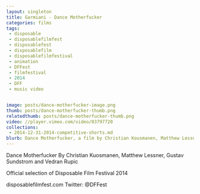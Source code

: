```yaml
---
layout: singleton
title: Garmiani - Dance Motherfucker
categories: films
tags:
 - disposable
 - disposablefilmfest
 - disposablefest
 - disposablefilm
 - disposablefilmfestival
 - animation
 - DFFest
 - filmfestival
 - 2014
 - DFF
 - music video


image: posts/dance-motherfucker-image.png
thumb: posts/dance-motherfucker-thumb.png
relatedthumb: posts/dance-motherfucker-thumb.png
video: //player.vimeo.com/video/83797720
collections:
 - 2014-12-31-2014-competitive-shorts.md
blurb: Dance Motherfucker, a film by Christian Kousmanen, Matthew Lessner, Gustav Sundstrom and Vedran Rupic.
---
```


Dance Motherfucker
By Christian Kuosmanen, Matthew Lessner, Gustav Sundstrom and Vedran Rupic

Official selection of Disposable Film Festival 2014

disposablefilmfest.com
Twitter: @DFFest
